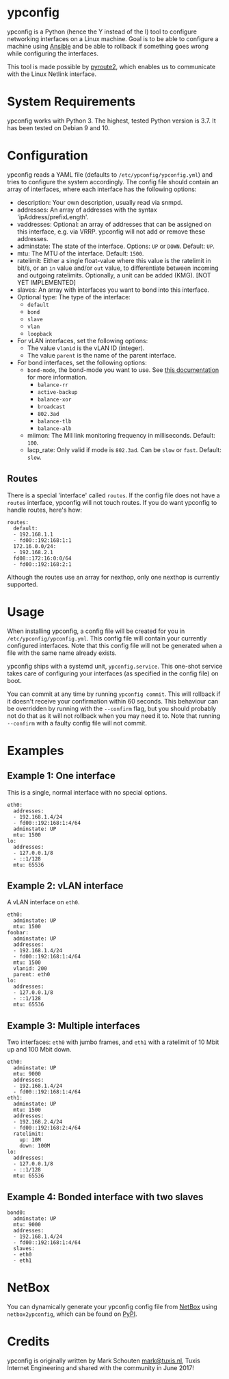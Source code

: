 # ypconfig

ypconfig is a Python (hence the Y instead of the I) tool to configure networking interfaces on a Linux machine. Goal is to be able to configure a machine using [Ansible](http://ansible.com) and be able to rollback if something goes wrong while configuring the interfaces.

This tool is made possible by [pyroute2](https://github.com/svinota/pyroute2), which enables us to communicate with the Linux Netlink interface.

# System Requirements

ypconfig works with Python 3. The highest, tested Python version is 3.7. It has been tested on Debian 9 and 10.

# Configuration

ypconfig reads a YAML file (defaults to `/etc/ypconfig/ypconfig.yml`) and tries to configure the system accordingly. The config file should contain an array of interfaces, where each interface has the following options:

- description:
  Your own description, usually read via snmpd.
- addresses:
  An array of addresses with the syntax 'ipAddress/prefixLength'.
- vaddresses:
  Optional: an array of addresses that can be assigned on this interface, e.g. via VRRP. ypconfig will not add or remove these addresses.
- adminstate:
  The state of the interface. Options: `UP` or `DOWN`. Default: `UP`.
- mtu:
  The MTU of the interface. Default: `1500`.
- ratelimit:
  Either a single float-value where this value is the ratelimit in bit/s, or an `in` value and/or `out` value, to differentiate between incoming and outgoing ratelimits. Optionally, a unit can be added (KMG). [NOT YET IMPLEMENTED]
- slaves:
  An array with interfaces you want to bond into this interface.
- Optional type:
  The type of the interface:
  - `default`
  - `bond`
  - `slave`
  - `vlan`
  - `loopback`
- For vLAN interfaces, set the following options:
  - The value `vlanid` is the vLAN ID (integer).
  - The value `parent` is the name of the parent interface.
- For bond interfaces, set the following options:
  - `bond-mode`, the bond-mode you want to use. See [this documentation](https://www.kernel.org/doc/Documentation/networking/bonding.txt) for more information.
    - `balance-rr`
    - `active-backup`
    - `balance-xor`
    - `broadcast`
    - `802.3ad`
    - `balance-tlb`
    - `balance-alb`
  - miimon:
    The MII link monitoring frequency in milliseconds. Default: `100`.
  - lacp_rate:
    Only valid if mode is `802.3ad`. Can be `slow` or `fast`. Default: `slow`.

## Routes

There is a special 'interface' called `routes`. If the config file does not have a `routes` interface, ypconfig will not touch routes. If you do want ypconfig to handle routes, here's how:

```
routes:
  default:
  - 192.168.1.1
  - fd00::192:168:1:1
  172.16.0.0/24:
  - 192.168.2.1
  fd08::172:16:0:0/64
  - fd00::192:168:2:1
```

Although the routes use an array for nexthop, only one nexthop is currently supported.

# Usage

When installing ypconfig, a config file will be created for you in `/etc/ypconfig/ypconfig.yml`. This config file will contain your currently configured interfaces. Note that this config file will not be generated when a file with the same name already exists.

ypconfig ships with a systemd unit, `ypconfig.service`. This one-shot service takes care of configuring your interfaces (as specified in the config file) on boot.

You can commit at any time by running `ypconfig commit`. This will rollback if it doesn't receive your confirmation within 60 seconds. This behaviour can be overridden by running with the `--confirm` flag, but you should probably not do that as it will not rollback when you may need it to. Note that running `--confirm` with a faulty config file will not commit.

# Examples

## Example 1: One interface

This is a single, normal interface with no special options.

```
eth0:
  addresses:
  - 192.168.1.4/24
  - fd00::192:168:1:4/64
  adminstate: UP
  mtu: 1500
lo:
  addresses:
  - 127.0.0.1/8
  - ::1/128
  mtu: 65536
```

## Example 2: vLAN interface

A vLAN interface on `eth0`.

```
eth0:
  adminstate: UP
  mtu: 1500
foobar:
  adminstate: UP
  addresses:
  - 192.168.1.4/24
  - fd00::192:168:1:4/64
  mtu: 1500
  vlanid: 200
  parent: eth0
lo:
  addresses:
  - 127.0.0.1/8
  - ::1/128
  mtu: 65536
```

## Example 3: Multiple interfaces

Two interfaces: `eth0` with jumbo frames, and `eth1` with a ratelimit of 10 Mbit up and 100 Mbit down.

```
eth0:
  adminstate: UP
  mtu: 9000
  addresses:
  - 192.168.1.4/24
  - fd00::192:168:1:4/64
eth1:
  adminstate: UP
  mtu: 1500
  addresses:
  - 192.168.2.4/24
  - fd00::192:168:2:4/64
  ratelimit:
    up: 10M
    down: 100M
lo:
  addresses:
  - 127.0.0.1/8
  - ::1/128
  mtu: 65536
```

## Example 4: Bonded interface with two slaves

```
bond0:
  adminstate: UP
  mtu: 9000
  addresses:
  - 192.168.1.4/24
  - fd00::192:168:1:4/64
  slaves:
  - eth0
  - eth1
```

# NetBox

You can dynamically generate your ypconfig config file from [NetBox](https://github.com/netbox-community/netbox) using `netbox2ypconfig`, which can be found on [PyPI](https://pypi.org/project/netbox2ypconfig/).

# Credits

ypconfig is originally written by Mark Schouten <mark@tuxis.nl>, Tuxis Internet Engineering and shared with the community in June 2017!
